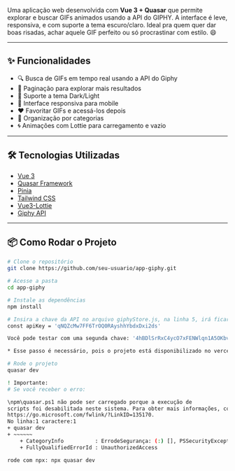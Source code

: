Uma aplicação web desenvolvida com **Vue 3 + Quasar** que permite explorar e buscar GIFs animados usando a API do GIPHY. A interface é leve, responsiva, e com suporte a tema escuro/claro. Ideal pra quem quer dar boas risadas, achar aquele GIF perfeito ou só procrastinar com estilo. 😄

---

## ✨ Funcionalidades

- 🔍 Busca de GIFs em tempo real usando a API do Giphy
- 📁 Paginação para explorar mais resultados
- 🌙 Suporte a tema Dark/Light
- 📱 Interface responsiva para mobile
- ❤️ Favoritar GIFs e acessá-los depois
- 📂 Organização por categorias
- 🌀 Animações com Lottie para carregamento e vazio

---

## 🛠️ Tecnologias Utilizadas

- [Vue 3](https://vuejs.org/)
- [Quasar Framework](https://quasar.dev/)
- [Pinia](https://pinia.vuejs.org/)
- [Tailwind CSS](https://tailwindcss.com/)
- [Vue3-Lottie](https://github.com/chenxinan/vue3-lottie)
- [Giphy API](https://developers.giphy.com/)

---

## 📦 Como Rodar o Projeto

```bash
# Clone o repositório
git clone https://github.com/seu-usuario/app-giphy.git

# Acesse a pasta
cd app-giphy

# Instale as dependências
npm install

# Insira a chave da API no arquivo giphyStore.js, na linha 5, irá ficar assim:
const apiKey = 'qNQZcMw7FF6TrOQ0RAyshhYbdxDxi2ds'

Você pode testar com uma segunda chave: '4hBDlSrRxC4ycO7xFENWlqn1A5OKbvIK'

* Esse passo é necessário, pois o projeto está disponibilizado no vercel, (pode ser acessado por este link: https://frontend-desafio-api-giphy-1n9g.vercel.app/#/ ), e lá a apiKey está configurada como uma variável de ambiente.

# Rode o projeto
quasar dev

! Importante:
# Se você receber o erro:

\npm\quasar.ps1 não pode ser carregado porque a execução de
scripts foi desabilitada neste sistema. Para obter mais informações, consulte about_Execution_Policies em
https://go.microsoft.com/fwlink/?LinkID=135170.
No linha:1 caractere:1
+ quasar dev
+ ~~~~~~
    + CategoryInfo          : ErrodeSegurança: (:) [], PSSecurityException
    + FullyQualifiedErrorId : UnauthorizedAccess

rode com npx: npx quasar dev
